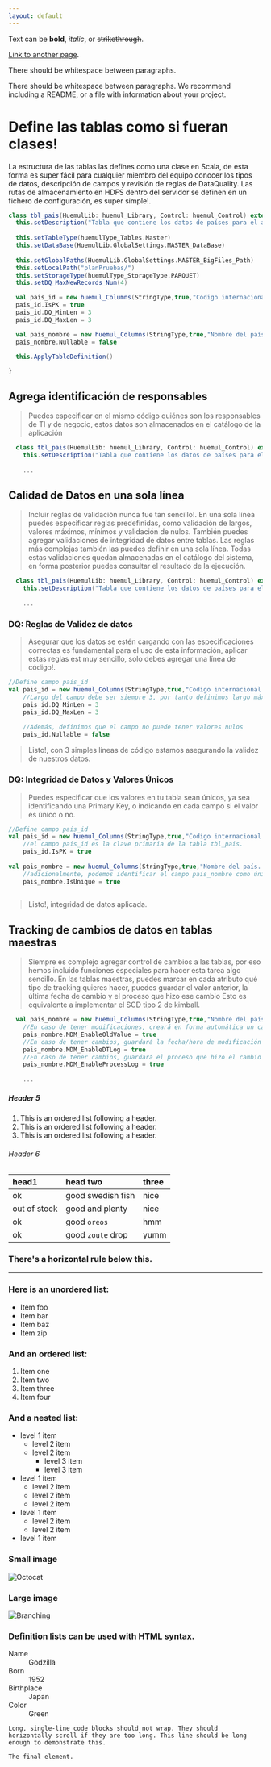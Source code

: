 ```yaml
---
layout: default
---
```


Text can be **bold**, _italic_, or ~~strikethrough~~.

[Link to another page](./another-page.html).

There should be whitespace between paragraphs.

There should be whitespace between paragraphs. We recommend including a README, or a file with information about your project.

# Define las tablas como si fueran clases!

La estructura de las tablas las defines como una clase en Scala, de esta forma es super fácil para cualquier miembro del equipo conocer los tipos de datos, descripción de campos y revisión de reglas de DataQuality.
Las rutas de almacenamiento en HDFS dentro del servidor se definen en un fichero de configuración, es super simple!.

  ```scala
  class tbl_pais(HuemulLib: huemul_Library, Control: huemul_Control) extends huemul_Table(HuemulLib,Control) with     Serializable {
    this.setDescription("Tabla que contiene los datos de países para el ambiente analítico")
    
    this.setTableType(huemulType_Tables.Master)
    this.setDataBase(HuemulLib.GlobalSettings.MASTER_DataBase)
    
    this.setGlobalPaths(HuemulLib.GlobalSettings.MASTER_BigFiles_Path)
    this.setLocalPath("planPruebas/")
    this.setStorageType(huemulType_StorageType.PARQUET)
    this.setDQ_MaxNewRecords_Num(4)

    val pais_id = new huemul_Columns(StringType,true,"Codigo internacional del país. Ejemplo: chile codigo 056")
    pais_id.IsPK = true
    pais_id.DQ_MinLen = 3
    pais_id.DQ_MaxLen = 3

    val pais_nombre = new huemul_Columns(StringType,true,"Nombre del país. Ejemplo: chile")
    pais_nombre.Nullable = false
  
    this.ApplyTableDefinition()
  
  }
  ```

## Agrega identificación de responsables
> Puedes especificar en el mismo código quiénes son los responsables de TI y de negocio, estos datos son almacenados en el catálogo de la aplicación

```scala
  class tbl_pais(HuemulLib: huemul_Library, Control: huemul_Control) extends huemul_Table(HuemulLib,Control) with     Serializable {
    this.setDescription("Tabla que contiene los datos de países para el ambiente analítico")
    
    ...
  ```


## Calidad de Datos en una sola línea

> Incluir reglas de validación nunca fue tan sencillo!. En una sola línea puedes especificar reglas predefinidas, como validación de largos, valores máximos, mínimos y validación de nulos. También puedes agregar validaciones de integridad de datos entre tablas. Las reglas más complejas también las puedes definir en una sola línea.
>Todas estas validaciones quedan almacenadas en el catálogo del sistema, en forma posterior puedes consultar el resultado de la ejecución.

```scala
  class tbl_pais(HuemulLib: huemul_Library, Control: huemul_Control) extends huemul_Table(HuemulLib,Control) with     Serializable {
    this.setDescription("Tabla que contiene los datos de países para el ambiente analítico")
    
    ...
  ```


### DQ: Reglas de Validez de datos

> Asegurar que los datos se estén cargando con las especificaciones correctas es fundamental para el uso de esta información, aplicar estas reglas est muy sencillo, solo debes agregar una línea de código!.
```scala
//Define campo pais_id
val pais_id = new huemul_Columns(StringType,true,"Codigo internacional del país. Ejemplo: chile codigo 056")
    //Largo del campo debe ser siempre 3, por tanto definimos largo máximo y mínimo como 3
    pais_id.DQ_MinLen = 3
    pais_id.DQ_MaxLen = 3
    
    //Además, definimos que el campo no puede tener valores nulos
    pais_id.Nullable = false
```
> Listo!, con 3 simples líneas de código estamos asegurando la validez de nuestros datos.

### DQ: Integridad de Datos y Valores Únicos

> Puedes especificar que los valores en tu tabla sean únicos, ya sea identificando una Primary Key, o indicando en cada campo si el valor es único o no.
```scala
//Define campo pais_id
val pais_id = new huemul_Columns(StringType,true,"Codigo internacional del país. Ejemplo: chile codigo 056")
    //el campo pais_id es la clave primaria de la tabla tbl_pais.
    pais_id.IsPK = true
    
val pais_nombre = new huemul_Columns(StringType,true,"Nombre del país. Ejemplo: chile")
    //adicionalmente, podemos identificar el campo pais_nombre como único, es decir, no se pueden repetir los valores en la tabla
    pais_nombre.IsUnique = true
   
```
> Listo!, integridad de datos aplicada.


## Tracking de cambios de datos en tablas maestras

> Siempre es complejo agregar control de cambios a las tablas, por eso hemos incluido funciones especiales para hacer esta tarea algo sencillo.
>En las tablas maestras, puedes marcar en cada atributo qué tipo de tracking quieres hacer, puedes guardar el valor anterior, la última fecha de cambio y el proceso que hizo ese cambio
> Esto es equivalente a implementar el SCD tipo 2 de kimball.

```scala
  val pais_nombre = new huemul_Columns(StringType,true,"Nombre del país. Ejemplo: chile")
    //En caso de tener modificaciones, creará en forma automática un campo llamado "pais_nombre_old" con el valor anterior
    pais_nombre.MDM_EnableOldValue = true
    //En caso de tener cambios, guardará la fecha/hora de modificación en el campo "pais_nombre_fhChange"
    pais_nombre.MDM_EnableDTLog = true
    //En caso de tener cambios, guardará el proceso que hizo el cambio en el campo "pais_nombre_ProcessLog"
    pais_nombre.MDM_EnableProcessLog = true
    
    ...
  ```



##### Header 5

1.  This is an ordered list following a header.
2.  This is an ordered list following a header.
3.  This is an ordered list following a header.

###### Header 6

| head1        | head two          | three |
|:-------------|:------------------|:------|
| ok           | good swedish fish | nice  |
| out of stock | good and plenty   | nice  |
| ok           | good `oreos`      | hmm   |
| ok           | good `zoute` drop | yumm  |

### There's a horizontal rule below this.

* * *

### Here is an unordered list:

*   Item foo
*   Item bar
*   Item baz
*   Item zip

### And an ordered list:

1.  Item one
1.  Item two
1.  Item three
1.  Item four

### And a nested list:

- level 1 item
  - level 2 item
  - level 2 item
    - level 3 item
    - level 3 item
- level 1 item
  - level 2 item
  - level 2 item
  - level 2 item
- level 1 item
  - level 2 item
  - level 2 item
- level 1 item

### Small image

![Octocat](https://assets-cdn.github.com/images/icons/emoji/octocat.png)

### Large image

![Branching](https://guides.github.com/activities/hello-world/branching.png)


### Definition lists can be used with HTML syntax.

<dl>
<dt>Name</dt>
<dd>Godzilla</dd>
<dt>Born</dt>
<dd>1952</dd>
<dt>Birthplace</dt>
<dd>Japan</dd>
<dt>Color</dt>
<dd>Green</dd>
</dl>

```
Long, single-line code blocks should not wrap. They should horizontally scroll if they are too long. This line should be long enough to demonstrate this.
```

```
The final element.
```

